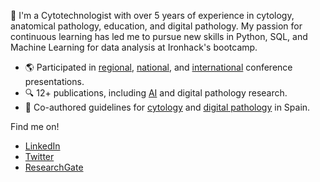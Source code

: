 💬 I'm a Cytotechnologist with over 5 years of experience in cytology, anatomical pathology, education, and digital pathology. My passion for continuous learning has led me to pursue new skills in Python, SQL, and Machine Learning for data analysis at Ironhack's bootcamp.

* 🌎 Participated in [regional](http://webs.academia.cat/societats/citopato/docs/11citopatcat2019.pdf), [national](https://twitter.com/isi_mube/status/1397971954754375686), and [international](https://drive.google.com/file/d/1H8lsMZASY1lnMYVloCbMr812getAfoOb/view?usp=share_link) conference presentations.
* 🔍 12+ publications, including [AI](https://www.nature.com/articles/s41379-022-01147-y) and digital pathology research.
* 🔬 Co-authored guidelines for [cytology](http://webs.academia.cat/societats/citopato/docs/guiacalidad.pdf) and [digital pathology](http://webs.academia.cat/societats/citopato/docs/guiacalidad.pdf) in Spain.

Find me on!

* [LinkedIn](https://www.linkedin.com/in/isi-mube/)
* [Twitter](https://twitter.com/isi_mube)
* [ResearchGate](https://www.researchgate.net/profile/Isidre_Munne-Bertran)
